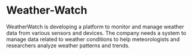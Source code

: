 # Weather-Watch
WeatherWatch is developing a platform to monitor and manage weather data from various sensors and devices. The company needs a system to manage data related to weather conditions to help meteorologists and researchers analyze weather patterns and trends.
